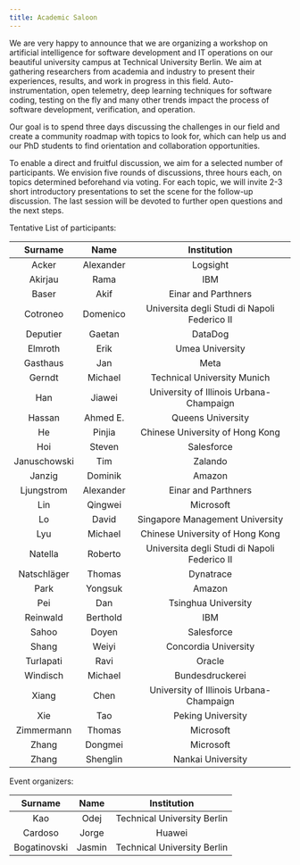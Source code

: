 ```yaml
---
title: Academic Saloon
---
```


We are very happy to announce that we are organizing a workshop on artificial intelligence for software development and IT operations on our beautiful university campus at Technical University Berlin. We aim at gathering researchers from academia and industry to present their experiences, results, and work in progress in this field. Auto-instrumentation, open telemetry, deep learning techniques for software coding, testing on the fly and many other trends impact the process of software development, verification, and operation.

Our goal is to spend three days discussing the challenges in our field and create a community roadmap with topics to look for, which can help us and our PhD students to find orientation and collaboration opportunities.

To enable a direct and fruitful discussion, we aim for a selected number of participants. We envision five rounds of discussions, three hours each, on topics determined beforehand via voting. For each topic, we will invite 2-3 short introductory presentations to set the scene for the follow-up discussion. The last session will be devoted to further open questions and the next steps.

Tentative List of participants:

| Surname         | Name                      | Institution |
|:-------------:|:--------------------------:|:-----:|
| Acker    | Alexander | Logsight |
| Akirjau    | Rama | IBM  |
| Baser    | Akif | Einar and Parthners |
| Cotroneo    | Domenico | Universita degli Studi di Napoli Federico II  |
| Deputier    | Gaetan | DataDog |
| Elmroth    | Erik | Umea University  |
| Gasthaus    | Jan | Meta |
| Gerndt    | Michael | Technical University Munich  |
| Han    | Jiawei | University of Illinois Urbana-Champaign  |
| Hassan  | Ahmed E.     | Queens University |
| He    | Pinjia | Chinese University of Hong Kong  |
| Hoi    | Steven | Salesforce |
| Januschowski    | Tim | Zalando |
| Janzig    | Dominik | Amazon |
| Ljungstrom    | Alexander | Einar and Parthners |
| Lin    | Qingwei | Microsoft    |
| Lo    | David          | Singapore Management University |
| Lyu    | Michael | Chinese University of Hong Kong  |
| Natella    | Roberto | Universita degli Studi di Napoli Federico II  |
| Natschläger    | Thomas | Dynatrace |
| Park    | Yongsuk | Amazon |
| Pei    | Dan | Tsinghua University  |
| Reinwald    | Berthold | IBM |
| Sahoo    | Doyen | Salesforce |
| Shang    | Weiyi | Concordia University  |
| Turlapati    | Ravi | Oracle |
| Windisch    | Michael | Bundesdruckerei |
| Xiang    | Chen | University of Illinois Urbana-Champaign  |
| Xie  | Tao   | Peking University |
| Zimmermann    | Thomas | Microsoft |
| Zhang    | Dongmei | Microsoft  |
| Zhang    | Shenglin | Nankai University  |


Event organizers:

| Surname         | Name  | Institution |
|:-------------:|:--------------------------:|:-----:|
| Kao   | Odej | Technical University Berlin |
| Cardoso    | Jorge | Huawei  |
| Bogatinovski    | Jasmin | Technical University Berlin |
